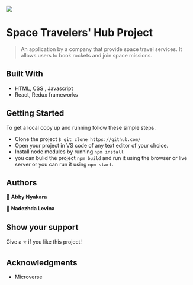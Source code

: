 ![](https://img.shields.io/badge/Microverse-blueviolet)

# Space Travelers' Hub Project

> An application by a company that provide space travel services. It allows users to book rockets and join space missions.


## Built With

- HTML, CSS , Javascript
- React, Redux frameworks


## Getting Started

To get a local copy up and running follow these simple steps.

- Clone the project `$ git clone https://github.com/`
- Open your project in VS code of any text editor of your choice.
- Install node modules by running `npm install`
- you can bulid the project `npm build` and run it using the browser or live server or you can run it using `npm start`.

## Authors

👤 **Abby Nyakara**


👤 **Nadezhda Levina**


## Show your support

Give a ⭐️ if you like this project!

## Acknowledgments

- Microverse

